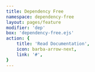 ```yaml
---
title: Dependency Free
namespace: dependency-free
layout: pages/feature
modifier: 'dep'
box: 'dependency-free.ejs'
action: {
    title: 'Read Documentation',
    icon: barba-arrow-next,
    link: '#',
}
---
```

